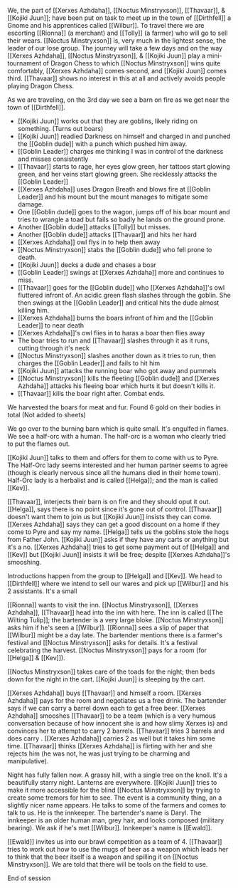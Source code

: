 We, the part of [[Xerxes Azhdaha]], [[Noctus Minstryxson]], [[Thavaar]], & [[Kojiki Juun]]; have been put on task to meet up in the town of [[Dirthfell]] a Gnome and his apprentices called [[Wilbur]]. To travel there we are escorting [[Rionna]] (a merchant) and [[Tolly]] (a farmer) who will go to sell their wears. [[Noctus Minstryxson]] is, very much in the lightest sense, the leader of our lose group. The journey will take a few days and on the way [[Xerxes Azhdaha]], [[Noctus Minstryxson]], & [[Kojiki Juun]] play a mini-tournament of Dragon Chess to which [[Noctus Minstryxson]] wins quite comfortably, [[Xerxes Azhdaha]] comes second, and [[Kojiki Juun]] comes third. [[Thavaar]] shows no interest in this at all and actively avoids people playing Dragon Chess.

As we are traveling, on the 3rd day we see a barn on fire as we get near the town of [[Dirthfell]].

- [[Kojiki Juun]] works out that they are goblins, likely riding on something. (Turns out boars)
- [[Kojiki Juun]] readied Darkness on himself and charged in and punched the [[Goblin dude]] with a punch which pushed him away.
- [[Goblin Leader]] charges me thinking I was in control of the darkness and misses consistently
- [[Thavaar]] starts to rage, her eyes glow green, her tattoos start glowing green, and her veins start glowing green. She recklessly attacks the [[Goblin Leader]]
- [[Xerxes Azhdaha]] uses Dragon Breath and blows fire at [[Goblin Leader]] and his mount but the mount manages to mitigate some damage.
- One [[Goblin dude]] goes to the wagon, jumps off of his boar mount and tries to wrangle a toad but fails so badly he lands on the ground prone.
- Another [[Goblin dude]] attacks [[Tolly]] but misses.
- Another [[Goblin dude]] attacks [[Thavaar]] and hits her hard
- [[Xerxes Azhdaha]] owl flys in to help then away
- [[Noctus Minstryxson]] stabs the [[Goblin dude]] who fell prone to death.
- [[Kojiki Juun]] decks a dude and chases a boar
- [[Goblin Leader]] swings at [[Xerxes Azhdaha]] more and continues to miss.
- [[Thavaar]] goes for the [[Goblin dude]] who [[Xerxes Azhdaha]]'s owl fluttered infront of. An acidic green flash slashes through the goblin. She then swings at the [[Goblin Leader]] and critical hits the dude almost killing him.
- [[Xerxes Azhdaha]] burns the boars infront of him and the [[Goblin Leader]] to near death
- [[Xerxes Azhdaha]]'s owl flies in to haras a boar then flies away
- The boar tries to run and [[Thavaar]] slashes through it as it runs, cutting through it's neck
- [[Noctus Minstryxson]] slashes another down as it tries to run, then charges the [[Goblin Leader]] and fails to hit him
- [[Kojiki Juun]] attacks the running boar who got away and pummels
- [[Noctus Minstryxson]] kills the fleeting [[Goblin dude]] and [[Xerxes Azhdaha]] attacks his fleeing boar which hurts it but doesn't kills it.
- [[Thavaar]] kills the boar right after.
Combat ends.

We harvested the boars for meat and fur.
Found 6 gold on their bodies in total (Not added to sheets)

We go over to the burning barn which is quite small. It's engulfed in flames. We see a half-orc with a human. The half-orc is a woman who clearly tried to put the flames out.

[[Kojiki Juun]] talks to them and offers for them to come with us to Pyre. The Half-Orc lady seems interested and her human partner seems to agree (though is clearly nervous since all the humans died in their home town). Half-Orc lady is a herbalist and is called [[Helga]]; and the man is called [[Kev]].

[[Thavaar]], interjects their barn is on fire and they should oput it out. [[Helga]], says there is no point since it's gone out of control. [[Thavaar]] doesn't want them to join us but [[Kojiki Juun]] insists they can come. [[Xerxes Azhdaha]] says they can get a good discount on a home if they come to Pyre and say my name. [[Helga]] tells us the goblins stole the hogs from Father John. [[Kojiki Juun]] asks if they have any carts or anything but it's a no. [[Xerxes Azhdaha]] tries to get some payment out of [[Helga]] and [[Kev]] but [[Kojiki Juun]] insists it will be free; despite [[Xerxes Azhdaha]]'s smooshing.

Introductions happen from the group to [[Helga]] and [[Kev]]. We head to [[Dirthfell]] where we intend to sell our wares and pick up [[Wilbur]] and his 2 assistants. It's a small 

[[Rionna]] wants to visit the inn. [[Noctus Minstryxson]], [[Xerxes Azhdaha]], [[Thavaar]] head into the inn with here. The inn is called [[The Wilting Tulip]]; the bartender is a very large bloke. [[Noctus Minstryxson]] asks him if he's seen a [[Wilbur]]. [[Rionna]] sees a slip of paper that [[Wilbur]] might be a day late. The bartender mentions there is a farmer's festival and [[Noctus Minstryxson]] asks for details. It's a festival celebrating the harvest. [[Noctus Minstryxson]] pays for a room (for [[Helga]] & [[Kev]]).

[[Noctus Minstryxson]] takes care of the toads for the night; then beds down for the night in the cart. [[Kojiki Juun]] is sleeping by the cart.

[[Xerxes Azhdaha]] buys [[Thavaar]] and himself a room. [[Xerxes Azhdaha]] pays for the room and negotiates us a free drink. The bartender says if we can carry a barrel down each to get a free beer. [[Xerxes Azhdaha]] smooshes [[Thavaar]] to be a team (which is a very humous conversation because of how innocent she is and how slimy Xerxes is) and convinces her to attempt to carry 2 barrels. [[Thavaar]] tries 3 barrels and does carry . [[Xerxes Azhdaha]] carries 2 as well but it takes him some time. [[Thavaar]] thinks [[Xerxes Azhdaha]] is flirting with her and she rejects him (he was not, he was just trying to be charming and manipulative).

Night has fully fallen now. A grassy hill, with a single tree on the knoll. It's a beautifully starry night. Lanterns are everywhere. [[Kojiki Juun]] tries to make it more accessible for the blind [[Noctus Minstryxson]] by trying to create some tremors for him to see. The event is a community thing, an a slightly nicer name appears. He talks to some of the farmers and comes to talk to us. He is the innkeeper. The bartender's name is Daryl. The innkeeper is an older human man, grey hair, and looks composed (military bearing). We ask if he's met [[Wilbur]]. Innkeeper's name is [[Ewald]]. 

[[Ewald]] invites us into our brawl competition as a team of 4. [[Thavaar]] tries to work out how to use the mugs of beer as a weapon which leads her to think that the beer itself is a weapon and spilling it on [[Noctus Minstryxson]]. We are told that there will be tools on the field to use. 

End of session